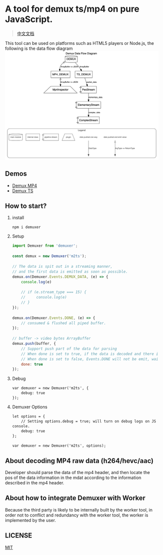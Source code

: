 # A tool for demux ts/mp4 on pure JavaScript. 

>  [中文文档](./README_ZH.md)

This tool can be used on platforms such as HTML5 players or Node.js, the following is the data flow diagram
![](./doc/design/dataflow.gv.png)


## Demos

- [Demux MP4](./doc/examples/demux-mp4.html)
- [Demux TS](./doc/examples/demux-ts.html)


## How to start?

1. install 
   
    ``` shell
    npm i demuxer
    ```

2. Setup

    ``` js
    import Demuxer from 'demuxer';

    const demux = new Demuxer('m2ts');
    
    // The data is spit out in a streaming manner, 
    // and the first data is emitted as soon as possible.
    demux.on(Demuxer.Events.DEMUX_DATA, (e) => {
        console.log(e)
                    
        // if (e.stream_type === 15) {
        //     console.log(e)
        // }
    });
    
    demux.on(Demuxer.Events.DONE, (e) => {
        // consumed & flushed all piped buffer.
    });
    
    // buffer -> video bytes ArrayBuffer 
    demux.push(buffer, {
        // Support push part of the data for parsing
        // When done is set to true, if the data is decoded and there is no remaining data, the data is considered to have been pushed and Events.DONE will be emitted.
        // When done is set to false, Events.DONE will not be emit, waiting for subsequent data push
        done: true 
    }); 
    ```

3. Debug

    ```$js
    var demuxer = new Demuxer('m2ts', {
        debug: true
    });
    ```

4. Demuxer Options

    ```$js
    let options = {
        // Setting options.debug = true; will turn on debug logs on JS console.
        debug: true
    };

    var demuxer = new Demuxer('m2ts', options);
    ```

## About decoding MP4 raw data (h264/hevc/aac)

Developer should parse the data of the mp4 header, and then locate the pos of the data information in the mdat according to the information described in the mp4 header.


## About how to integrate Demuxer with Worker

Because the third party is likely to be internally built by the worker tool, in order not to conflict and redundancy with the worker tool, the worker is implemented by the user.

## LICENSE
[MIT](LICENSE)
